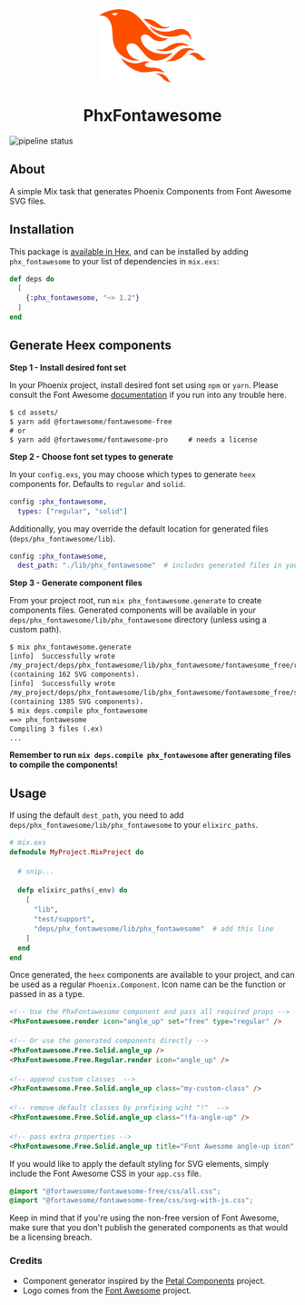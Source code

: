 <div align="center">
  <img src="assets/logo.png" height="128">
  <h1 align="center">PhxFontawesome</h1>
</div>

![pipeline status](https://github.com/Intility/phx_fontawesome/actions/workflows/elixir.yml/badge.svg?event=push)

## About

A simple Mix task that generates Phoenix Components from Font Awesome SVG files.

## Installation

This package is [available in Hex](https://hex.pm/packages/phx_fontawesome), and can be installed
by adding `phx_fontawesome` to your list of dependencies in `mix.exs`:

```elixir
def deps do
  [
    {:phx_fontawesome, "~> 1.2"}
  ]
end
```

## Generate Heex components

**Step 1 - Install desired font set**

In your Phoenix project, install desired font set using `npm` or `yarn`. Please consult the Font Awesome
[documentation](https://fontawesome.com/docs/web/setup/packages) if you run into any trouble here.

```shell
$ cd assets/
$ yarn add @fortawesome/fontawesome-free
# or
$ yarn add @fortawesome/fontawesome-pro     # needs a license
```

**Step 2 - Choose font set types to generate**

In your `config.exs`, you may choose which types to generate `heex` components for. Defaults to `regular` and `solid`.

```elixir
config :phx_fontawesome,
  types: ["regular", "solid"]
```

Additionally, you may override the default location for generated files (`deps/phx_fontawesome/lib`).

```elixir
config :phx_fontawesome,
  dest_path: "./lib/phx_fontawesome"  # includes generated files in your projects lib/ directory
```

**Step 3 - Generate component files**

From your project root, run `mix phx_fontawesome.generate` to create components files. Generated components will be available in your
`deps/phx_fontawesome/lib/phx_fontawesome` directory (unless using a custom path).

```shell
$ mix phx_fontawesome.generate
[info]  Successfully wrote /my_project/deps/phx_fontawesome/lib/phx_fontawesome/fontawesome_free/regular.ex (containing 162 SVG components).
[info]  Successfully wrote /my_project/deps/phx_fontawesome/lib/phx_fontawesome/fontawesome_free/solid.ex (containing 1385 SVG components).
$ mix deps.compile phx_fontawesome
==> phx_fontawesome
Compiling 3 files (.ex)
...
```

**Remember to run `mix deps.compile phx_fontawesome` after generating files to compile the components!**

## Usage

If using the default `dest_path`, you need to add `deps/phx_fontawesome/lib/phx_fontawesome` to your `elixirc_paths`.

```elixir
# mix.exs
defmodule MyProject.MixProject do

  # snip...

  defp elixirc_paths(_env) do
    [
      "lib",
      "test/support",
      "deps/phx_fontawesome/lib/phx_fontawesome"  # add this line
    ]
  end
end
```

Once generated, the `heex` components are available to your project, and can be used as a regular `Phoenix.Component`.
Icon name can be the function or passed in as a type.

```html
<!-- Use the PhxFontawesome component and pass all required props -->
<PhxFontawesome.render icon="angle_up" set="free" type="regular" />

<!-- Or use the generated components directly -->
<PhxFontawesome.Free.Solid.angle_up />
<PhxFontawesome.Free.Regular.render icon="angle_up" />

<!-- append custom classes  -->
<PhxFontawesome.Free.Solid.angle_up class="my-custom-class" />

<!-- remove default classes by prefixing wiht "!"  -->
<PhxFontawesome.Free.Solid.angle_up class="!fa-angle-up" />

<!-- pass extra properties -->
<PhxFontawesome.Free.Solid.angle_up title="Font Awesome angle-up icon" />
```

If you would like to apply the default styling for SVG elements, simply include the Font Awesome CSS in your `app.css` file.

```css
@import "@fortawesome/fontawesome-free/css/all.css";
@import "@fortawesome/fontawesome-free/css/svg-with-js.css";
```

Keep in mind that if you're using the non-free version of Font Awesome, make sure that you don't publish the
generated components as that would be a licensing breach.

### Credits

- Component generator inspired by the [Petal Components](https://github.com/petalframework/petal_components) project.
- Logo comes from the [Font Awesome](https://commons.wikimedia.org/wiki/File:Font_Awesome_5_brands_phoenix-framework.svg) project.
